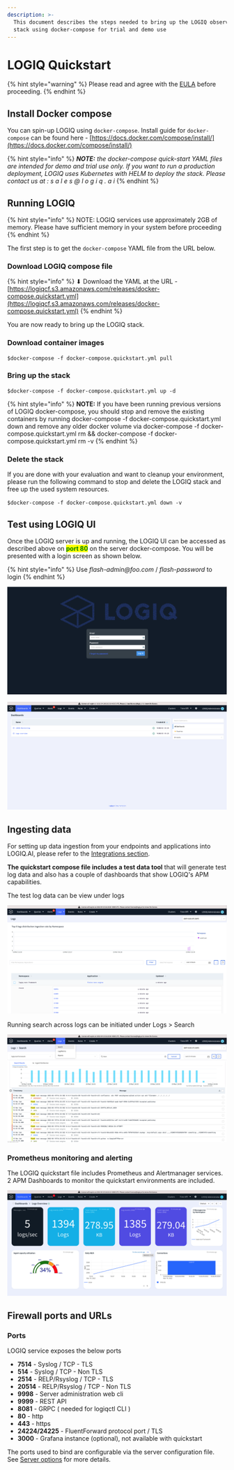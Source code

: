 ```yaml
---
description: >-
  This document describes the steps needed to bring up the LOGIQ observability
  stack using docker-compose for trial and demo use
---
```


# LOGIQ Quickstart

{% hint style="warning" %}
Please read and agree with the [EULA](https://docs.logiq.ai/eula/eula) before proceeding.
{% endhint %}

## Install Docker compose

You can spin-up LOGIQ using `docker-compose`. Install guide for `docker-compose` can be found here - [https://docs.docker.com/compose/install/](https://docs.docker.com/compose/install/)

{% hint style="info" %}
_**NOTE:** the docker-compose quick-start YAML files are intended for demo and trial use only. If you want to run a production deployment, LOGIQ uses Kubernetes with HELM to deploy the stack. Please contact us at : s a l e s @ l o g i q . a i_
{% endhint %}

## Running LOGIQ

{% hint style="info" %}
NOTE: LOGIQ services use approximately 2GB of memory. Please have sufficient memory in your system before proceeding
{% endhint %}

The first step is to get the `docker-compose` YAML file from the URL below.

### Download LOGIQ compose file

{% hint style="info" %}
⬇ Download the YAML at the URL - [https://logiqcf.s3.amazonaws.com/releases/docker-compose.quickstart.yml](https://logiqcf.s3.amazonaws.com/releases/docker-compose.quickstart.yml)
{% endhint %}

You are now ready to bring up the LOGIQ stack.

### Download container images

```
$docker-compose -f docker-compose.quickstart.yml pull
```

### Bring up the stack

```
$docker-compose -f docker-compose.quickstart.yml up -d
```

{% hint style="info" %}
**NOTE:** If you have been running previous versions of LOGIQ docker-compose, you should stop and remove the existing containers by running docker-compose -f docker-compose.quickstart.yml down and remove any older docker volume via docker-compose -f docker-compose.quickstart.yml rm && docker-compose -f docker-compose.quickstart.yml rm -v
{% endhint %}

### Delete the stack

If you are done with your evaluation and want to cleanup your environment, please run the following command to stop and delete the LOGIQ stack and free up the used system resources.

```
$docker-compose -f docker-compose.quickstart.yml down -v
```

## Test using LOGIQ UI

Once the LOGIQ server is up and running, the LOGIQ UI can be accessed as described above on <mark style="color:green;">**port 80**</mark> on the server docker-compose. You will be presented with a login screen as shown below.

{% hint style="info" %}
Use _flash-admin@foo.com_ / _flash-password_ to login
{% endhint %}

![](<../.gitbook/assets/Screen Shot 2022-03-19 at 8.11.14 AM.png>)

![](<../.gitbook/assets/Screen Shot 2022-03-19 at 9.27.01 AM.png>)

## Ingesting data

For setting up data ingestion from your endpoints and applications into LOGIQ.AI, please refer to the [Integrations section](../integrations/overview.md).

**The quickstart compose file includes a test data tool** that will generate test log data and also has a couple of dashboards that show LOGIQ's APM capabilities.

The test log data can be view under logs&#x20;

![](<../.gitbook/assets/Screen Shot 2022-03-19 at 9.32.49 AM.png>)

Running search across logs can be initiated under Logs > Search

![](<../.gitbook/assets/Screen Shot 2022-03-19 at 9.34.11 AM.png>)

### Prometheus monitoring and alerting

The LOGIQ quickstart file includes Prometheus and Alertmanager services. 2 APM Dashboards to monitor the quickstart environments are included.

![](<../.gitbook/assets/Screen Shot 2022-03-19 at 11.40.31 AM.png>)

## Firewall ports and URLs

### Ports

LOGIQ service exposes the below ports

* **7514** - Syslog / TCP - TLS
* **514** - Syslog / TCP - Non TLS
* **2514** - RELP/Rsyslog / TCP - TLS
* **20514** - RELP/Rsyslog / TCP - Non TLS
* **9998** - Server administration web cli
* **9999** - REST API
* **8081** - GRPC ( needed for logiqctl CLI )
* **80** - http
* **443** - https
* **24224/24225** - FluentForward protocol port / TLS
* **3000** - Grafana instance (optional), not available with quickstart

The ports used to bind are configurable via the server configuration file. See [Server options](../logiq-log-ingest-server-configuration/server-options.md) for more details.
